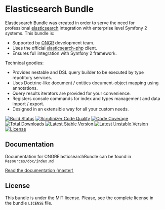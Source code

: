 # Elasticsearch Bundle

Elasticsearch Bundle was created in order to serve the need for professional [elasticsearch](http://www.elasticsearch.org) integration with enterprise level Symfony 2 systems. This bundle is:

- Supported by [ONGR](http://ongr.io) development team.
- Uses the official [elasticsearch-php](https://github.com/elasticsearch/elasticsearch-php) client.
- Ensures full integration with Symfony 2 framework.

Technical goodies: 

- Provides nestable and DSL query builder to be executed by type repotitory services.
- Uses Doctrine-like document / entities document-object mapping using annotations.
- Query results iterators are provided for your convenience.
- Registers console commands for index and types management and data import / export.
- Designed in an extensible way for all your custom needs.

[![Build Status](https://travis-ci.org/ongr-io/ElasticsearchBundle.svg?branch=master)](https://travis-ci.org/ongr-io/ElasticsearchBundle)
[![Scrutinizer Code Quality](https://scrutinizer-ci.com/g/ongr-io/ElasticsearchBundle/badges/quality-score.png?b=master)](https://scrutinizer-ci.com/g/ongr-io/ElasticsearchBundle/?branch=master)
[![Code Coverage](https://scrutinizer-ci.com/g/ongr-io/ElasticsearchBundle/badges/coverage.png?b=master)](https://scrutinizer-ci.com/g/ongr-io/ElasticsearchBundle/?branch=master)
[![Total Downloads](https://poser.pugx.org/ongr/elasticsearch-bundle/downloads.svg)](https://packagist.org/packages/ongr/elasticsearch-bundle)
[![Latest Stable Version](https://poser.pugx.org/ongr/elasticsearch-bundle/v/stable.svg)](https://packagist.org/packages/ongr/elasticsearch-bundle)
[![Latest Unstable Version](https://poser.pugx.org/ongr/elasticsearch-bundle/v/unstable.svg)](https://packagist.org/packages/ongr/elasticsearch-bundle)
[![License](https://poser.pugx.org/ongr/elasticsearch-bundle/license.svg)](https://packagist.org/packages/ongr/elasticsearch-bundle)

## Documentation

Documentation for ONGRElasticsearchBundle can be found in `Resources/doc/index.md`

[Read the documentation (master)](https://github.com/ongr-io/ElasticsearchBundle/blob/master/Resources/doc/index.md)

## License

This bundle is under the MIT license. Please, see the complete license in the bundle `LICENSE` file.
